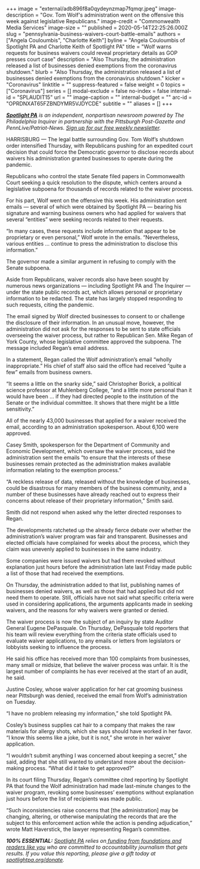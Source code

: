 +++
image = "external/adb896f8a0qydeynzmap7fqmqr.jpeg"
image-description = "Gov. Tom Wolf's administration went on the offensive this week against legislative Republicans."
image-credit = "Commonwealth Media Services"
image-size = ""
published = 2020-05-14T22:25:26.000Z
slug = "pennsylvania-business-waivers-court-battle-emails"
authors = ["Angela Couloumbis", "Charlotte Keith"]
byline = "Angela Couloumbis of Spotlight PA and Charlotte Keith of Spotlight PA"
title = "Wolf warns requests for business waivers could reveal proprietary details as GOP presses court case"
description = "Also Thursday, the administration released a list of businesses denied exemptions from the coronavirus shutdown."
blurb = "Also Thursday, the administration released a list of businesses denied exemptions from the coronavirus shutdown."
kicker = "Coronavirus"
linktitle = ""
suppress-featured = false
weight = 0
topics = ["Coronavirus"]
series = []
modal-exclude = false
no-index = false
internal-id = "SPLAUDIT15"
url = ""
image-caption = ""
internal-budget = ""
arc-id = "OPRDNXAT65FZBNDYMR5VJDYCDE"
subtitle = ""
aliases = []
+++

<a href="https://www.spotlightpa.org/"><i><b>Spotlight PA</b></i></a><i> is an independent, nonpartisan newsroom powered by The Philadelphia Inquirer in partnership with the Pittsburgh Post-Gazette and PennLive/Patriot-News. </i><a href="https://www.spotlightpa.org/newsletters"><i>Sign up for our free weekly newsletter</i></a><i>.</i>

HARRISBURG — The legal battle surrounding Gov. Tom Wolf’s shutdown order intensified Thursday, with Republicans pushing for an expedited court decision that could force the Democratic governor to disclose records about waivers his administration granted businesses to operate during the pandemic.

Republicans who control the state Senate filed papers in Commonwealth Court seeking a quick resolution to the dispute, which centers around a legislative subpoena for thousands of records related to the waiver process.

For his part, Wolf went on the offensive this week. His administration sent emails — several of which were obtained by Spotlight PA — bearing his signature and warning business owners who had applied for waivers that several “entities” were seeking records related to their requests.

“In many cases, these requests include information that appear to be proprietary or even personal,” Wolf wrote in the emails. “Nevertheless, various entities … continue to press the administration to disclose this information.”

The governor made a similar argument in refusing to comply with the Senate subpoena.

Aside from Republicans, waiver records also have been sought by numerous news organizations — including Spotlight PA and The Inquirer — under the state public records act, which allows personal or proprietary information to be redacted. The state has largely stopped responding to such requests, citing the pandemic.

<script src="https://www.spotlightpa.org/embed.js" async></script><div data-spl-embed-version="1" data-spl-src="https://www.spotlightpa.org/embeds/donate/"></div>

The email signed by Wolf directed businesses to consent to or challenge the disclosure of their information. In an unusual move, however, the administration did not ask for the responses to be sent to state officials overseeing the waiver process, but rather to Republican Sen. Mike Regan of York County, whose legislative committee approved the subpoena. The message included Regan’s email address.

In a statement, Regan called the Wolf administration’s email “wholly inappropriate.” His chief of staff also said the office had received “quite a few” emails from business owners.

“It seems a little on the snarky side,” said Christopher Borick, a political science professor at Muhlenberg College, “and a little more personal than it would have been ... if they had directed people to the institution of the Senate or the individual committee. It shows that there might be a little sensitivity.”

All of the nearly 43,000 businesses that applied for a waiver received the email, according to an administration spokesperson. About 6,100 were approved.

Casey Smith, spokesperson for the Department of Community and Economic Development, which oversaw the waiver process, said the administration sent the emails “to ensure that the interests of these businesses remain protected as the administration makes available information relating to the exemption process.”

“A reckless release of data, released without the knowledge of businesses, could be disastrous for many members of the business community, and a number of these businesses have already reached out to express their concerns about release of their proprietary information,” Smith said.

Smith did not respond when asked why the letter directed responses to Regan.

The developments ratcheted up the already fierce debate over whether the administration’s waiver program was fair and transparent. Businesses and elected officials have complained for weeks about the process, which they claim was unevenly applied to businesses in the same industry.

Some companies were issued waivers but had them revoked without explanation just hours before the administration late last Friday made public a list of those that had received the exemptions.

<script src="https://www.spotlightpa.org/embed.js" async></script><div data-spl-embed-version="1" data-spl-src="https://www.spotlightpa.org/embeds/newsletter/"></div>


On Thursday, the administration added to that list, publishing names of businesses denied waivers, as well as those that had applied but did not need them to operate. Still, officials have not said what specific criteria were used in considering applications, the arguments applicants made in seeking waivers, and the reasons for why waivers were granted or denied.

The waiver process is now the subject of an inquiry by state Auditor General Eugene DePasquale. On Thursday, DePasquale told reporters that his team will review everything from the criteria state officials used to evaluate waiver applications, to any emails or letters from legislators or lobbyists seeking to influence the process.

He said his office has received more than 100 complaints from businesses, many small or midsize, that believe the waiver process was unfair. It is the largest number of complaints he has ever received at the start of an audit, he said.

Justine Cosley, whose waiver application for her cat grooming business near Pittsburgh was denied, received the email from Wolf’s administration on Tuesday.

“I have no problem releasing my information,” she told Spotlight PA.

Cosley’s business supplies cat hair to a company that makes the raw materials for allergy shots, which she says should have worked in her favor. “I know this seems like a joke, but it is not,” she wrote in her waiver application.

“I wouldn’t submit anything I was concerned about keeping a secret,” she said, adding that she still wanted to understand more about the decision-making process. “What did it take to get approved?”

In its court filing Thursday, Regan’s committee cited reporting by Spotlight PA that found the Wolf administration had made last-minute changes to the waiver program, revoking some businesses’ exemptions without explanation just hours before the list of recipients was made public.

“Such inconsistencies raise concerns that [the administration] may be changing, altering, or otherwise manipulating the records that are the subject to this enforcement action while the action is pending adjudication,” wrote Matt Haverstick, the lawyer representing Regan’s committee.

<i><b>100% ESSENTIAL:</b></i> <a href="https://www.spotlightpa.org/"><i>Spotlight PA</i></a><i> relies on</i><a href="https://www.spotlightpa.org/support"><i> funding from foundations and readers like you</i></a><i> who are committed to accountability journalism that gets results. If you value this reporting, please give a gift today at </i><a href="https://www.spotlightpa.org/donate"><i>spotlightpa.org/donate</i></a><i>.</i>

<script src="https://www.spotlightpa.org/embed.js" async></script><div data-spl-embed-version="1" data-spl-src="https://www.spotlightpa.org/embeds/tips/?tip_text=%3Cb%3EDo%20you%20have%20information%20about%20a%20business%20waiver%20that%20was%20issued%20and%20then%20revoked%3F%3C%2Fb%3E%20We%20want%20to%20hear%20from%20you."></div> 
